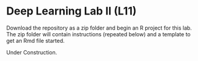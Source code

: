 # Deep Learning Lab II (L11)

Download the repository as a zip folder and begin an R project for this lab. The zip folder will contain instructions (repeated below) and a template to get an Rmd file started.

Under Construction.
